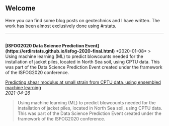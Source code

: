 ## Welcome

Here you can find some blog posts on geotechnics and I have written. The work has been almost exclusively done using #rstats.
<br/>
***
<br/>  
<b>[ISFOG2020 Data Science Prediction Event](https://erdirstats.github.io/isfog-2020-final.html)</b>  
*2020-01-08*  
> Using machine learning (ML) to predict blowcounts needed for the installation of jacket piles, located in North Sea soil, using CPTU data. This was part of the Data Science Prediction Event created under the framework of the ISFOG2020 conference.  

[Predicting shear modulus at small strain from CPTU data, using ensembled machine learning](https://erdirstats.github.io/small-strain-stiffness-final-02.html)  
*2021-04-26*  
> Using machine learning (ML) to predict blowcounts needed for the installation of jacket piles, located in North Sea soil, using CPTU data. This was part of the Data Science Prediction Event created under the framework of the ISFOG2020 conference.  
